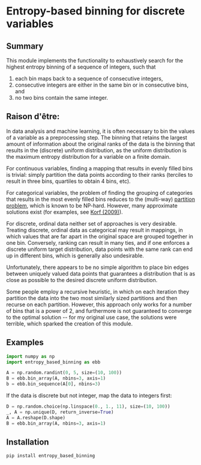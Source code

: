 # Entropy-based binning for discrete variables

## Summary

This module implements the functionality to exhaustively search for
the highest entropy binning of a sequence of integers, such that
1. each bin maps back to a sequence of consecutive integers,
2. consecutive integers are either in the same bin or in consecutive bins, and
2. no two bins contain the same integer.

## Raison d'être:

In data analysis and machine learning, it is often necessary to bin
the values of a variable as a preprocessing step. The binning that
retains the largest amount of information about the original ranks of
the data is the binning that results in the (discrete) uniform
distribution, as the uniform distribution is the maximum entropy
distribution for a variable on a finite domain.

For continuous variables, finding a mapping that results in evenly
filled bins is trivial: simply partition the data points according to
their ranks (terciles to result in three bins, quartiles to obtain 4
bins, etc).

For categorical variables, the problem of finding the grouping of
categories that results in the most evenly filled bins reduces to the
(multi-way) [partition
problem](https://en.wikipedia.org/wiki/Partition_problem), which is
known to be NP-hard. However, many approximate solutions exist
(for examples, see [Korf
(2009)](https://www.ijcai.org/Proceedings/09/Papers/096.pdf)).

For discrete, ordinal data neither set of approaches is very
desirable. Treating discrete, ordinal data as categorical may result
in mappings, in which values that are far apart in the original space
are grouped together in one bin. Conversely, ranking can result in
many ties, and if one enforces a discrete uniform target distribution,
data points with the same rank can end up in different bins, which is
generally also undesirable.

Unfortunately, there appears to be no simple algorithm to place bin
edges between uniquely valued data points that guarantees a
distribution that is as close as possible to the desired discrete
uniform distribution.

Some people employ a recursive heuristic, in which on each iteration
they partition the data into the two most similarly sized partitions
and then recurse on each partition. However, this approach only works
for a number of bins that is a power of 2, and furthermore is not
guaranteed to converge to the optimal solution -- for my original use
case, the solutions were terrible, which sparked the creation of this
module.

## Examples

```python
import numpy as np
import entropy_based_binning as ebb

A = np.random.randint(0, 5, size=(10, 100))
B = ebb.bin_array(A, nbins=3, axis=1)
b = ebb.bin_sequence(A[0], nbins=3)
```

If the data is discrete but not integer, map the data to integers first:

```python
D = np.random.choice(np.linspace(0., 1., 11), size=(10, 100))
_, A = np.unique(D, return_inverse=True)
A = A.reshape(D.shape)
B = ebb.bin_array(A, nbins=3, axis=1)
```

## Installation

```bash
pip install entropy_based_binning
```
